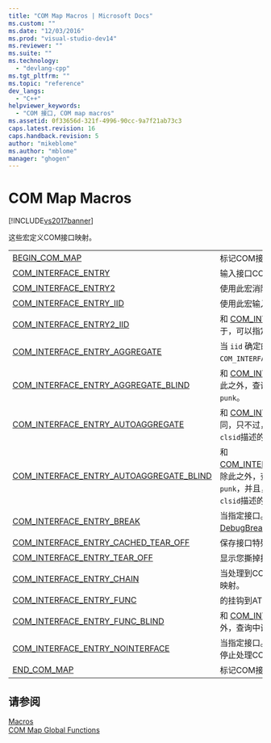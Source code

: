 ```yaml
---
title: "COM Map Macros | Microsoft Docs"
ms.custom: ""
ms.date: "12/03/2016"
ms.prod: "visual-studio-dev14"
ms.reviewer: ""
ms.suite: ""
ms.technology: 
  - "devlang-cpp"
ms.tgt_pltfrm: ""
ms.topic: "reference"
dev_langs: 
  - "C++"
helpviewer_keywords: 
  - "COM 接口, COM map macros"
ms.assetid: 0f33656d-321f-4996-90cc-9a7f21ab73c3
caps.latest.revision: 16
caps.handback.revision: 5
author: "mikeblome"
ms.author: "mblome"
manager: "ghogen"
---
```

# COM Map Macros
[!INCLUDE[vs2017banner](../../assembler/inline/includes/vs2017banner.md)]

这些宏定义COM接口映射。  
  
|||  
|-|-|  
|[BEGIN\_COM\_MAP](../Topic/BEGIN_COM_MAP.md)|标记COM接口映射项的开头。|  
|[COM\_INTERFACE\_ENTRY](../Topic/COM_INTERFACE_ENTRY%20Macros.md)|输入接口COM接口映射。|  
|[COM\_INTERFACE\_ENTRY2](../Topic/COM_INTERFACE_ENTRY2.md)|使用此宏消除继承两个分支。|  
|[COM\_INTERFACE\_ENTRY\_IID](../Topic/COM_INTERFACE_ENTRY_IID.md)|使用此宏输入COM接口映射并指定其IID。|  
|[COM\_INTERFACE\_ENTRY2\_IID](../Topic/COM_INTERFACE_ENTRY2_IID.md)|和 [COM\_INTERFACE\_ENTRY2](../Topic/COM_INTERFACE_ENTRY2.md)相同，不同之处在于，可以指定不同的IID。|  
|[COM\_INTERFACE\_ENTRY\_AGGREGATE](../Topic/COM_INTERFACE_ENTRY_AGGREGATE.md)|当 `iid` 确定的接口。查询，该 `COM_INTERFACE_ENTRY_AGGREGATE` 到 `punk`。|  
|[COM\_INTERFACE\_ENTRY\_AGGREGATE\_BLIND](../Topic/COM_INTERFACE_ENTRY_AGGREGATE_BLIND.md)|和 [COM\_INTERFACE\_ENTRY\_AGGREGATE](../Topic/COM_INTERFACE_ENTRY_AGGREGATE.md)，除此之外，查询在向前查询的任何IID的结果与对 `punk`。|  
|[COM\_INTERFACE\_ENTRY\_AUTOAGGREGATE](../Topic/COM_INTERFACE_ENTRY_AUTOAGGREGATE.md)|和 [COM\_INTERFACE\_ENTRY\_AGGREGATE](../Topic/COM_INTERFACE_ENTRY_AGGREGATE.md)相同，只不过，如果 `punk` 是 **NULL**，它自动创建 `clsid`描述的聚合。|  
|[COM\_INTERFACE\_ENTRY\_AUTOAGGREGATE\_BLIND](../Topic/COM_INTERFACE_ENTRY_AUTOAGGREGATE_BLIND.md)|和 [COM\_INTERFACE\_ENTRY\_AUTOAGGREGATE](../Topic/COM_INTERFACE_ENTRY_AUTOAGGREGATE.md)，除此之外，查询任何IID相同的生成向前查询对 `punk`，并且，如果 `punk` 是 **NULL**，会自动创建 `clsid`描述的聚合。|  
|[COM\_INTERFACE\_ENTRY\_BREAK](../Topic/COM_INTERFACE_ENTRY_BREAK.md)|当指定接口。查询时，使您的程序调用 [DebugBreak](http://msdn.microsoft.com/library/windows/desktop/ms679297)。|  
|[COM\_INTERFACE\_ENTRY\_CACHED\_TEAR\_OFF](../Topic/COM_INTERFACE_ENTRY_CACHED_TEAR_OFF.md)|保存接口特殊化的数据每个实例。|  
|[COM\_INTERFACE\_ENTRY\_TEAR\_OFF](../Topic/COM_INTERFACE_ENTRY_TEAR_OFF.md)|显示您撕掉接口。|  
|[COM\_INTERFACE\_ENTRY\_CHAIN](../Topic/COM_INTERFACE_ENTRY_CHAIN.md)|当处理到COM映射时，的此项处理基类中的COM映射。|  
|[COM\_INTERFACE\_ENTRY\_FUNC](../Topic/COM_INTERFACE_ENTRY_FUNC.md)|的挂钩到ATL的 `QueryInterface` 逻辑泛型结构。|  
|[COM\_INTERFACE\_ENTRY\_FUNC\_BLIND](../Topic/COM_INTERFACE_ENTRY_FUNC_BLIND.md)|和 [COM\_INTERFACE\_ENTRY\_FUNC](../Topic/COM_INTERFACE_ENTRY_FUNC.md)，除此之外，查询中调用的任何IID的结果与对 `func`。|  
|[COM\_INTERFACE\_ENTRY\_NOINTERFACE](../Topic/COM_INTERFACE_ENTRY_NOINTERFACE.md)|当指定接口。查询时，返回 **E\_NOINTERFACE** 和停止处理COM的映射。|  
|[END\_COM\_MAP](../Topic/END_COM_MAP.md)|标记COM接口映射项的结束。|  
  
## 请参阅  
 [Macros](../../atl/reference/atl-macros.md)   
 [COM Map Global Functions](../../atl/reference/com-map-global-functions.md)